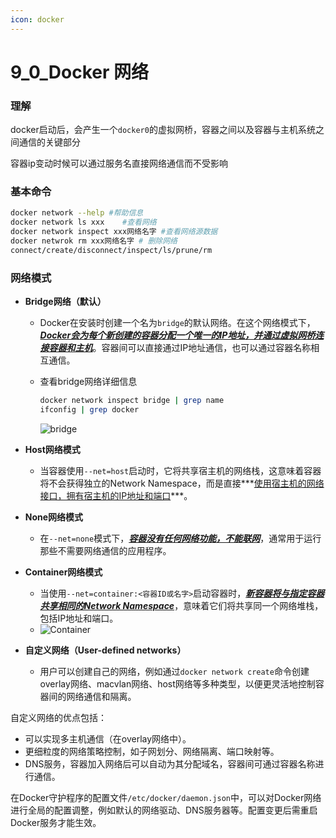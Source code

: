 ```yaml
---
icon: docker
---
```

# 9_0_Docker 网络

### 理解

docker启动后，会产生一个`docker0`的虚拟网桥，容器之间以及容器与主机系统之间通信的关键部分

容器ip变动时候可以通过服务名直接网络通信而不受影响

### 基本命令

```bash
docker network --help #帮助信息
docker network ls xxx    #查看网络
docker network inspect xxx网络名字 #查看网络源数据
docker netwrok rm xxx网络名字 # 删除网络
connect/create/disconnect/inspect/ls/prune/rm
```

### 网络模式

- **Bridge网络（默认）**

  - Docker在安装时创建一个名为`bridge`的默认网络。在这个网络模式下，***<u>Docker会为每个新创建的容器分配一个唯一的IP地址，并通过虚拟网桥连接容器和主机</u>***。容器间可以直接通过IP地址通信，也可以通过容器名称相互通信。

  - 查看bridge网络详细信息

    ```bash
    docker network inspect bridge | grep name
    ifconfig | grep docker
    ```

    ![bridge](/assets/image/docker/bridge.png)

- **Host网络模式**

  - 当容器使用`--net=host`启动时，它将共享宿主机的网络栈，这意味着容器将不会获得独立的Network Namespace，而是直接***<u>使用宿主机的网络接口，拥有宿主机的IP地址和端口</u>***。

- **None网络模式**

  - 在`--net=none`模式下，***<u>容器没有任何网络功能，不能联网</u>***，通常用于运行那些不需要网络通信的应用程序。

- **Container网络模式**

  - 当使用`--net=container:<容器ID或名字>`启动容器时，***<u>新容器将与指定容器共享相同的Network Namespace</u>***，意味着它们将共享同一个网络堆栈，包括IP地址和端口。
  - ![Container](/assets/image/docker/Container.png)

- **自定义网络（User-defined networks）**

  - 用户可以创建自己的网络，例如通过`docker network create`命令创建overlay网络、macvlan网络、host网络等多种类型，以便更灵活地控制容器间的网络通信和隔离。

自定义网络的优点包括：

- 可以实现多主机通信（在overlay网络中）。
- 更细粒度的网络策略控制，如子网划分、网络隔离、端口映射等。
- DNS服务，容器加入网络后可以自动为其分配域名，容器间可通过容器名称进行通信。

在Docker守护程序的配置文件`/etc/docker/daemon.json`中，可以对Docker网络进行全局的配置调整，例如默认的网络驱动、DNS服务器等。配置变更后需重启Docker服务才能生效。